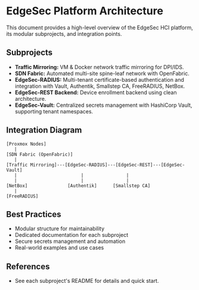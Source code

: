 # EdgeSec Platform Architecture

This document provides a high-level overview of the EdgeSec HCI platform, its modular subprojects, and integration points.

## Subprojects
- **Traffic Mirroring:** VM & Docker network traffic mirroring for DPI/IDS.
- **SDN Fabric:** Automated multi-site spine-leaf network with OpenFabric.
- **EdgeSec-RADIUS:** Multi-tenant certificate-based authentication and integration with Vault, Authentik, Smallstep CA, FreeRADIUS, NetBox.
- **EdgeSec-REST Backend:** Device enrollment backend using clean architecture.
- **EdgeSec-Vault:** Centralized secrets management with HashiCorp Vault, supporting tenant namespaces.

## Integration Diagram
```
[Proxmox Nodes]
   |
[SDN Fabric (OpenFabric)]
   |
[Traffic Mirroring]---[EdgeSec-RADIUS]---[EdgeSec-REST]---[EdgeSec-Vault]
   |                        |                |
   |                        |                |
[NetBox]               [Authentik]      [Smallstep CA]
   |
[FreeRADIUS]
```

## Best Practices
- Modular structure for maintainability
- Dedicated documentation for each subproject
- Secure secrets management and automation
- Real-world examples and use cases

## References
- See each subproject's README for details and quick start.
